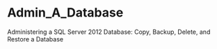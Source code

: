 # Admin_A_Database
Administering a SQL Server 2012 Database: Copy, Backup, Delete, and Restore a Database
